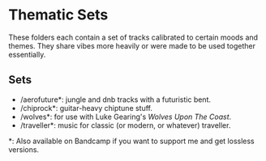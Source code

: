 # Thematic Sets

These folders each contain a set of tracks calibrated to certain moods and themes. They share vibes more heavily or were made to be used together essentially.

## Sets

- /aerofuture*: jungle and dnb tracks with a futuristic bent.
- /chiprock*: guitar-heavy chiptune stuff.
- /wolves*: for use with Luke Gearing's *Wolves Upon The Coast*.
- /traveller*: music for classic (or modern, or whatever) traveller.

*: Also available on Bandcamp if you want to support me and get lossless versions.
